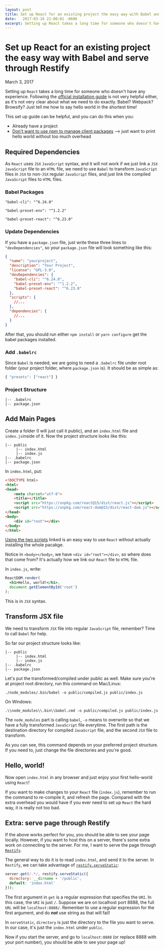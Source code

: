 ```yaml
---
layout: post
title: Set up React for an existing project the easy way with Babel and serve through Restify
date:   2017-03-16 21:00:01 -0600
excerpt: Setting up React takes a long time for someone who doesn't have any experience. Following the official installation guide is not very helpful either, as it's not very clear about what we need to do exactly. Babel? Webpack? Browsify? Just tell me how to say hello world in the shortest time!
---
```


# Set up React for an existing project the easy way with Babel and serve through Restify

March 3, 2017

Setting up `React` takes a long time for someone who doesn't have any experience. Following the [official installation guide](https://facebook.github.io/react/docs/installation.html) is not very helpful either, as it's not very clear about what we need to do exactly. Babel? Webpack? Browsify? Just tell me how to say hello world in the shortest time!

This set up guide can be helpful, and you can do this when you:

- Already have a project
- [Don't want to use npm to manage client packages](https://facebook.github.io/react/docs/installation.html#using-a-cdn) —> just want to print hello world without too much overhead

## Required Dependencies

As `React` uses `JSX` `JavaScript` syntax, and it will not work if we just link a `JSX` `JavaScript` file to an `HTML` file, we need to use `Babel` to transform `JavaScript` files in  `JSX` to non-`JSX` regular `JavaScript` files, and just link the compiled `JavaScript` files to `HTML` files.

### Babel Packages

`"babel-cli": "^6.24.0"`

`"babel-preset-env": "^1.2.2"`

`"babel-preset-react": "^6.23.0"`

### Update Dependencies

If you have a `package.json` file, just write these three lines to `"devDependencies"`, so your `package.json` file will look something like this:

```json
{
  "name": "yourproject",
  "description": "Your Project",
  "license": "GPL-3.0",
  "devDependencies": {
    "babel-cli": "^6.24.0",
    "babel-preset-env": "^1.2.2",
    "babel-preset-react": "^6.23.0"
  },
  "scripts": {
    //...
  },
  "dependencies": {
    //...
  }
}
```

After that, you should run either `npm install` or `yarn configure` get the babel packages installed.

### Add `.babelrc`

Since `Babel` is needed, we are going to need a `.babelrc` file under root folder (your project folder, where `package.json` is). It should be as simple as:

```javascript
{ "presets": ["react"] }
```

### Project Structure

```
|-- .babelrc
|-- package.json
```

## Add Main Pages

Create a folder (I will just call it public), and an `index.html` file and `index.js`inside of it. Now the project structure looks like this:

```
|-- public
     |-- index.html
     |-- index.js
|-- .babelrc
|-- package.json
```

In `index.html`, put:

```html
<!DOCTYPE html>
<html>
<head>
    <meta charset="utf-8">
    <title></title>
    <script src="https://unpkg.com/react@15/dist/react.js"></script>
    <script src="https://unpkg.com/react-dom@15/dist/react-dom.js"></script>
</head>
<body>
  	<div id="root"></div>
</body>
</html>
```

[Using the two scripts](https://facebook.github.io/react/docs/installation.html#using-a-cdn) linked is an easy way to use `React` without actually installing the whole pacakge.

Notice in `<body></body>`, we have `<div id="root"></div>`, so where does that come from? It's actually how we link our `React` file to `HTML` file.

In `index.js`, write:

```jsx
ReactDOM.render(
  <h1>Hello, world!</h1>,
  document.getElementById('root')
);
```

This is in `JSX` syntax.

## Transform JSX file

We need to transform `JSX` file into regular `JavaScript` file, remember? Time to call `Babel` for help.

So far our project structure looks like:

```
|-- public
     |-- index.html
     |-- index.js
|-- .babelrc
|-- package.json
```

Let's put the transformed/compiled under public as well. Make sure you're at project root directory, run this command on Mac/Linux:

```
./node_modules/.bin/babel -o public/compiled.js public/index.js
```

On Windows:

```
.\\node_modules\\.bin\\babel.cmd -o public/compiled.js public/index.js
```

The `node_modules` part is calling `babel`, `-o` means to overwrite so that we have a fully transformed `JavaScript` file everytime. The first path is the destination directory for compiled `JavaScript` file, and the second `JSX` file to transform.

As you can see, this command depends on your preferred project structure. If you need to, just change the file directories and you're good.

## Hello, world!

Now open `index.html` in any browser and just enjoy your first hello-world using `React`!

If you want to make changes to your `React` file (`index.js`), remember to run the command to re-compile it, and refresh the page. Compared with the extra overhead you would have if you ever need to set up `React` the hard way, it is really not too bad.

## Extra: serve page through Restify

If the above works perfect for you, you should be able to see your page locally. However, if you want to host this on a server, there's some extra work on connecting to the server. For me, I want to serve the page through [`Restify`](https://github.com/restify/node-restify).

The general way to do it is to read `index.html`, and send it to the server. In `Restify`, we can take advantage of [`restify.serveStatic`](http://restify.com/#serve-static):

```javascript
server.get(/.*/, restify.serveStatic({
  directory: __dirname + '/public',
  default: 'index.html'
}));
```

The first argument in `get` is a regular expression that specifies the `URI`. In this case, the `URI` is just `/`. Suppose we are on localhost port 8888, the full `URL` will be `localhost:8888/`. Remember to use a regular expression for the first argument, and do ***not*** use string as that will fail!

In `serveStatic`, `directory` is just the directory to the file you want to serve. In our case, it's just the `index.html` under `public`.

Now if you start the server, and go to `localhost:8888` (or replace 8888 with your port number), you should be able to see your page up!

